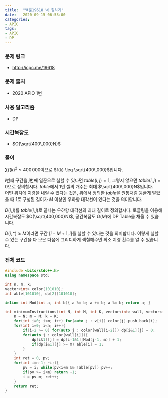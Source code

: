 ```yaml
---
title:  "백준19618 벽 칠하기"
date:   2020-09-15 06:53:00
categories:
- APIO
tags:
- APIO
- DP
---
```


### 문제 링크
* http://icpc.me/19618

### 문제 출처
* 2020 APIO 1번

### 사용 알고리즘
* DP

### 시간복잡도
* $O(\sqrt{400\,000}N)$

### 풀이
$\sum f(k)^2 \leq 400\,000$이므로 $f(k) \leq \sqrt{400\,000}$입니다.

$i$번째 구간을 $j$번째 일꾼으로 칠할 수 있다면 $table(i, j) = 1$, 그렇지 않으면 $table(i, j) = 0$으로 정의합시다. $table$에서 1인 셀의 개수는 최대 $\sqrt{400\,000}N$입니다.<br>
어떤 위치에 지령을 내릴 수 있다는 것은, 위에서 정의한 $table$을 원통처럼 둥글게 말았을 때 $1$로 구성된 길이가 $M$ 이상인 우하향 대각선이 있다는 것을 의미합니다.

$D(i, j)$를 $table(i, j)$로 끝나는 우햐향 대각선의 최대 길이로 정의합시다. 토글링을 이용해 시간복잡도 $O(\sqrt{400,000}N)$, 공간복잡도 $O(M)$에 DP Table을 채울 수 있습니다.

$D(i, \ast) \geq M$이라면 구간 $[i-M+1, i]$를 칠할 수 있다는 것을 의미합니다. 이렇게 칠할 수 있는 구간을 다 모은 다음에 그리디하게 색칠해주면 최소 지령 횟수를 알 수 있습니다.

### 전체 코드
```cpp
#include <bits/stdc++.h>
using namespace std;

int n, m, k;
vector<int> color[101010];
int able[101010], dp[2][101010];

inline int Mod(int a, int b){ a %= b; a += b; a %= b; return a; }

int minimumInstructions(int N, int M, int K, vector<int> wall, vector<int> _, vector<vector<int>> v) {
    n = N; m = M; k = K;
    for(int i=0; i<m; i++) for(auto j : v[i]) color[j].push_back(i);
    for(int i=0; i<n; i++){
        if(i-2 >= 0) for(auto j : color[wall[i-2]]) dp[i&1][j] = 0;
        for(auto j : color[wall[i]]){
            dp[i&1][j] = dp[i-1&1][Mod(j-1, m)] + 1;
            if(dp[i&1][j] >= m) able[i] = 1;
        }
    }
    int ret = 0, pv;
    for(int i=n-1; ~i;){
        pv = i; while(pv<i+m && !able[pv]) pv++;
        if(pv >= i+m) return -1;
        i = pv-m; ret++;
    }
    return ret;
}
```
